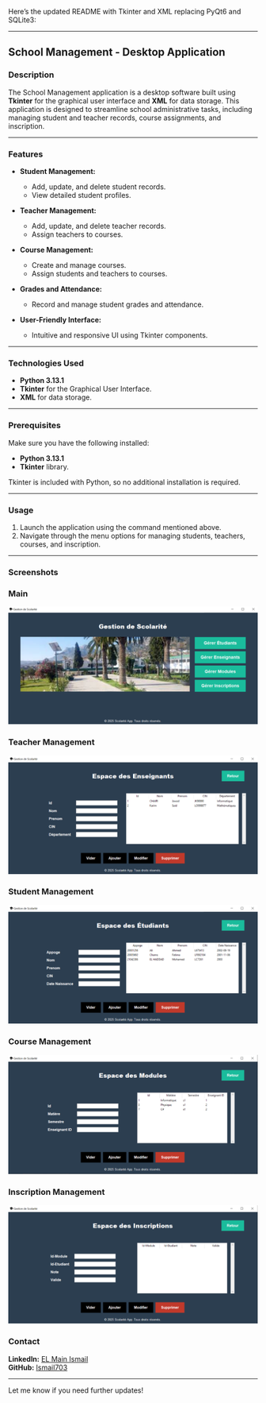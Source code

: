 Here’s the updated README with Tkinter and XML replacing PyQt6 and SQLite3:

---

## **School Management - Desktop Application**  

### **Description**  
The School Management application is a desktop software built using **Tkinter** for the graphical user interface and **XML** for data storage. This application is designed to streamline school administrative tasks, including managing student and teacher records, course assignments, and inscription.  

---

### **Features**  
- **Student Management:**  
  - Add, update, and delete student records.  
  - View detailed student profiles.  

- **Teacher Management:**  
  - Add, update, and delete teacher records.  
  - Assign teachers to courses.  

- **Course Management:**  
  - Create and manage courses.  
  - Assign students and teachers to courses.  

- **Grades and Attendance:**  
  - Record and manage student grades and attendance.   

- **User-Friendly Interface:**  
  - Intuitive and responsive UI using Tkinter components.  

---

### **Technologies Used**  
- **Python 3.13.1**  
- **Tkinter** for the Graphical User Interface.  
- **XML** for data storage.  

---

### **Prerequisites**  
Make sure you have the following installed:  
- **Python 3.13.1**  
- **Tkinter** library.  

Tkinter is included with Python, so no additional installation is required.  

---

### **Usage**  
1. Launch the application using the command mentioned above.  
2. Navigate through the menu options for managing students, teachers, courses, and inscription.  

---

### **Screenshots**  
### Main
![Teacher Management](images/main.png)

### Teacher Management
![Teacher Management](images/enseignant_view.png)

### Student Management
![Student Management](images/etudiant_view.png)

### Course Management
![Course Management](images/course_view.png)

### Inscription Management
![Inscription Management](images/inscription_view.png)

### **Contact**  
**LinkedIn:** [EL Main Ismail](https://www.linkedin.com/in/ismail-el-main-4823502a4/)  
**GitHub:** [Ismail703](https://github.com/ismail703)

---

Let me know if you need further updates!
